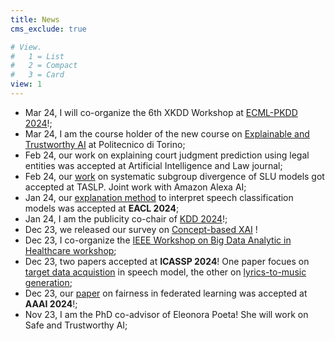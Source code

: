 ```yaml
---
title: News
cms_exclude: true

# View.
#   1 = List
#   2 = Compact
#   3 = Card
view: 1
---
```



- Mar 24, I will co-organize the 6th XKDD Workshop at [ECML-PKDD 2024](https://2024.ecmlpkdd.org/)!;
- Mar 24, I am the course holder of the new course on [Explainable and Trustworthy AI](https://dbdmg.polito.it/dbdmg_web/2024/explainable-and-trustworthy-ai-2023-2024/) at Politecnico di Torino;
- Feb 24, our work on explaining court judgment prediction using legal entities was accepted at Artificial Intelligence and Law journal;
- Feb 24, our [work](https://assets.amazon.science/c9/bf/f6d41007440c9ba7484eefc2fb65/towards-comprehensive-subgroup-performance-analysis-in-speech-models.pdf) on systematic subgroup divergence of SLU models got accepted at TASLP. Joint work with Amazon Alexa AI;
- Jan 24, our [explanation method](../uploads/2024.eacl-long.136.pdf) to interpret speech classification models was accepted at **EACL 2024**; 
- Jan 24, I am the publicity co-chair of [KDD 2024](https://kdd2024.kdd.org/)!;
- Dec 23, we released our survey on [Concept-based XAI](https://arxiv.org/pdf/2312.12936.pdf) ! 
- Dec 23, I co-organize the [IEEE Workshop on Big Data Analytic in Healthcare workshop](https://onlineacademiccommunity.uvic.ca/healthcare4bigdata4analytic/);
- Dec 23, two papers accepted at **ICASSP 2024**! One paper focues on [target data acquistion](https://iris.polito.it/retrieve/f12f8f25-ec34-42cd-9b66-abf3cf793162/Paper.pdf) in speech model, the other on [lyrics-to-music generation](../uploads/ICASSP2024_Ainur.pdf);
- Dec 23, our [paper](../uploads/fairness-group-fl-aaai2024.pdf) on fairness in federated learning was accepted at **AAAI 2024**!;
- Nov 23, I am the PhD co-advisor of Eleonora Poeta! She will work on Safe and Trustworthy AI;